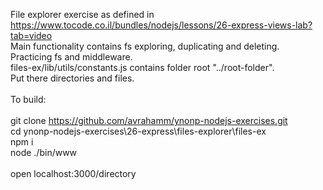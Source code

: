 File explorer exercise as defined in <br/>
https://www.tocode.co.il/bundles/nodejs/lessons/26-express-views-lab?tab=video <br/>
Main functionality contains fs exploring, duplicating and deleting. <br/>
Practicing fs and middleware. <br/>
files-ex/lib/utils/constants.js contains folder root "../root-folder". <br/>
Put there directories and files. <br/>
<br/>
To build: <br/>
<br/>
git clone https://github.com/avrahamm/ynonp-nodejs-exercises.git <br/>
cd ynonp-nodejs-exercises\26-express\files-explorer\files-ex <br/>
npm i <br/>
node ./bin/www <br/>
<br/>
open localhost:3000/directory <br/>


